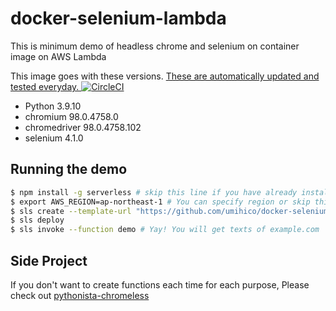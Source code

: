 # docker-selenium-lambda

This is minimum demo of headless chrome and selenium on container image on AWS Lambda

This image goes with these versions. [These are automatically updated and tested everyday. ![CircleCI](https://circleci.com/gh/umihico/docker-selenium-lambda/tree/circleci.svg?style=svg)](https://circleci.com/gh/umihico/docker-selenium-lambda/tree/circleci)

- Python 3.9.10
- chromium 98.0.4758.0
- chromedriver 98.0.4758.102
- selenium 4.1.0


## Running the demo

```bash
$ npm install -g serverless # skip this line if you have already installed Serverless Framework
$ export AWS_REGION=ap-northeast-1 # You can specify region or skip this line. us-east-1 will be used by default.
$ sls create --template-url "https://github.com/umihico/docker-selenium-lambda/tree/main" --path docker-selenium-lambda && cd $_
$ sls deploy
$ sls invoke --function demo # Yay! You will get texts of example.com
```

## Side Project

If you don't want to create functions each time for each purpose, Please check out [pythonista-chromeless](https://github.com/umihico/pythonista-chromeless)
